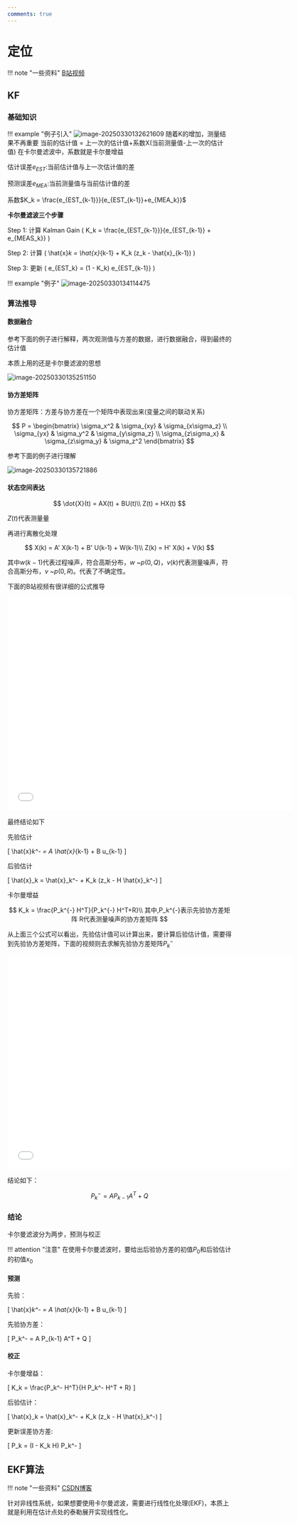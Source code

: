 ```yaml
---
comments: true
---
```


# 定位

!!! note "一些资料"
    [B站视频](https://www.bilibili.com/video/BV1ez4y1X7eR?spm_id_from=333.788.videopod.sections&vd_source=ace17a48ec1787387c4c8d582e6808cb)

## KF

### 基础知识
!!! example "例子引入"
    ![image-20250330132621609](https://zyysite.oss-cn-hangzhou.aliyuncs.com/202503301326717.png)
    随着K的增加，测量结果不再重要
    当前的估计值 = 上一次的估计值+系数X(当前测量值-上一次的估计值)
    在卡尔曼滤波中，系数就是卡尔曼增益

估计误差$e_{EST}$:当前估计值与上一次估计值的差

预测误差$e_{MEA}$:当前测量值与当前估计值的差

系数$K_k = \frac{e_{EST_{k-1}}}{e_{EST_{k-1}}+e_{MEA_k}}$

**卡尔曼滤波三个步骤**

Step 1: 计算 Kalman Gain \( K_k = \frac{e_{EST_{k-1}}}{e_{EST_{k-1}} + e_{MEAS_k}} \)

Step 2: 计算 \( \hat{x}_k = \hat{x}_{k-1} + K_k (z_k - \hat{x}_{k-1}) \)

Step 3: 更新 \( e_{EST_k} = (1 - K_k) e_{EST_{k-1}} \)


!!! example "例子"
    ![image-20250330134114475](https://zyysite.oss-cn-hangzhou.aliyuncs.com/202503301341522.png)


### 算法推导

#### 数据融合

参考下面的例子进行解释，两次观测值与方差的数据，进行数据融合，得到最终的估计值

本质上用的还是卡尔曼滤波的思想

![image-20250330135251150](https://zyysite.oss-cn-hangzhou.aliyuncs.com/202503301352214.png)

#### 协方差矩阵

协方差矩阵：方差与协方差在一个矩阵中表现出来(变量之间的联动关系)

$$
P = \begin{bmatrix}
\sigma_x^2 & \sigma_{xy} & \sigma_{x\sigma_z} \\
\sigma_{yx} & \sigma_y^2 & \sigma_{y\sigma_z} \\
\sigma_{z\sigma_x} & \sigma_{z\sigma_y} & \sigma_z^2
\end{bmatrix}
$$

参考下面的例子进行理解

![image-20250330135721886](https://zyysite.oss-cn-hangzhou.aliyuncs.com/202503301357936.png)

#### 状态空间表达

$$
\dot{X}(t) = AX(t) + BU(t)\\
Z(t) = HX(t)
$$

$Z(t)$代表测量量

再进行离散化处理

$$
X(k) = A' X(k-1) + B' U(k-1) + W(k-1)\\
Z(k) = H' X(k) + V(k)
$$

其中$w(k-1)$代表过程噪声，符合高斯分布，$w$ ~$p(0,Q)$，$v(k)$代表测量噪声，符合高斯分布，$v$ ~$p(0,R)$。代表了不确定性。

下面的B站视频有很详细的公式推导

<iframe src="//player.bilibili.com/player.html?isOutside=true&aid=796490974&bvid=BV1hC4y1b7K7&cid=213756096&p=1&autoplay=0" width="640" height="480" scrolling="no" border="0" frameborder="no" framespacing="0" allowfullscreen="true"></iframe>

最终结论如下

先验估计

\[ \hat{x}_k^- = A \hat{x}_{k-1} + B u_{k-1} \]


后验估计

\[ \hat{x}_k = \hat{x}_k^- + K_k (z_k - H \hat{x}_k^-) \]

卡尔曼增益

$$
K_k = \frac{P_k^{-} H^T}{P_k^{-} H^T+R}\\
其中,P_k^{-}表示先验协方差矩阵 R代表测量噪声的协方差矩阵 
$$

从上面三个公式可以看出，先验估计值可以计算出来，要计算后验估计值，需要得到先验协方差矩阵，下面的视频则去求解先验协方差矩阵$P_k^{-}$

<iframe src="//player.bilibili.com/player.html?isOutside=true&aid=413926941&bvid=BV1yV411B7DM&cid=214104384&p=1&autoplay=0" width="640" height="480" scrolling="no" border="0" frameborder="no" framespacing="0" allowfullscreen="true"></iframe>

结论如下：

$$
P_k^{-} = A P_{k-1} A^T + Q
$$

### 结论

卡尔曼滤波分为两步，预测与校正

!!! attention "注意"
    在使用卡尔曼滤波时，要给出后验协方差的初值$P_0$和后验估计的初值$x_0$

#### 预测

先验：

\[ \hat{x}_k^- = A \hat{x}_{k-1} + B u_{k-1} \]

先验协方差：

\[ P_k^- = A P_{k-1} A^T + Q \]

#### 校正

卡尔曼增益：

\[ K_k = \frac{P_k^- H^T}{H P_k^- H^T + R} \]

后验估计：

\[ \hat{x}_k = \hat{x}_k^- + K_k (z_k - H \hat{x}_k^-) \]

更新误差协方差:

\[ P_k = (I - K_k H) P_k^- \]

## EKF算法

!!! note "一些资料"
    [CSDN博客](https://blog.csdn.net/O_MMMM_O/article/details/106078679)<br>


针对非线性系统，如果想要使用卡尔曼滤波，需要进行线性化处理(EKF)，本质上就是利用在估计点处的泰勒展开实现线性化。

